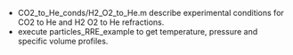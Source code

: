 - CO2_to_He_conds/H2_O2_to_He.m describe experimental conditions for CO2 to He and H2 O2 to He refractions.
- execute particles_RRE_example to get temperature, pressure and specific volume profiles.
